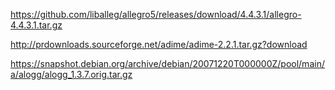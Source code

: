 https://github.com/liballeg/allegro5/releases/download/4.4.3.1/allegro-4.4.3.1.tar.gz

http://prdownloads.sourceforge.net/adime/adime-2.2.1.tar.gz?download

https://snapshot.debian.org/archive/debian/20071220T000000Z/pool/main/a/alogg/alogg_1.3.7.orig.tar.gz


